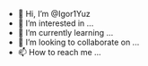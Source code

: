 - 👋 Hi, I’m @Igor1Yuz
- 👀 I’m interested in ...
- 🌱 I’m currently learning ...
- 💞️ I’m looking to collaborate on ...
- 📫 How to reach me ...

<!---
Igor1Yuz/Igor1Yuz is a ✨ special ✨ repository because its `README.md` (this file) appears on your GitHub profile.
You can click the Preview link to take a look at your changes.
--->

